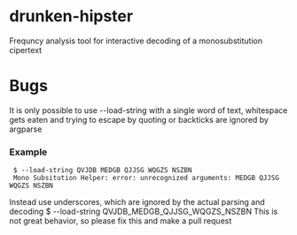 # drunken-hipster
Frequncy analysis tool for interactive decoding of a monosubstitution cipertext

# Bugs
It is only possible to use --load-string with a single word of text, whitespace gets eaten
and trying to escape by quoting or backticks are ignored by argparse
### Example
     $ --load-string QVJDB MEDGB QJJSG WQGZS NSZBN
     Mono Subsitution Helper: error: unrecognized arguments: MEDGB QJJSG WQGZS NSZBN

Instead use underscores, which are ignored by the actual parsing and decoding
	 $ --load-string QVJDB_MEDGB_QJJSG_WQGZS_NSZBN
This is not great behavior, so please fix this and make a pull request
